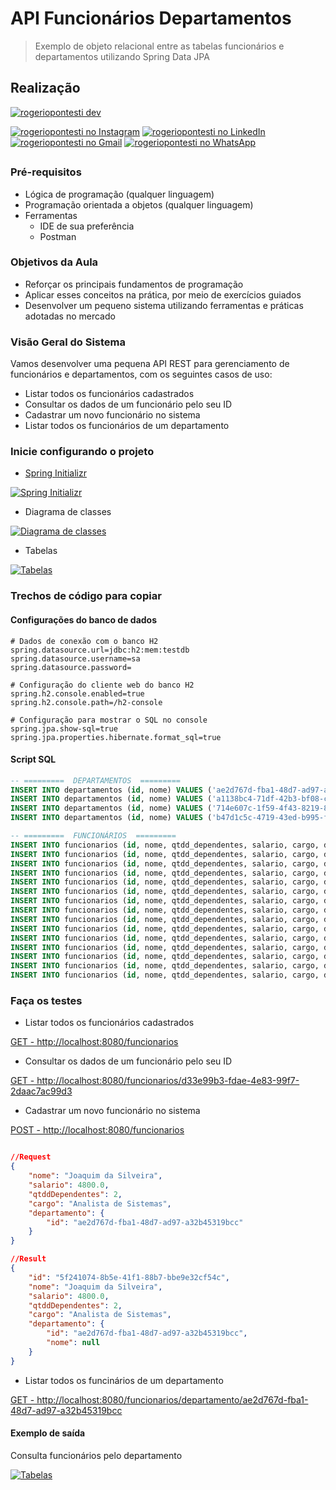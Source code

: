 #   API Funcionários Departamentos

> Exemplo de objeto relacional entre as tabelas funcionários e departamentos utilizando Spring Data JPA

## Realização

[![rogeriopontesti dev](https://i.postimg.cc/9MptbzH0/rogeriopontesti.png)](https://github.com/rogeriopontesti)

[![rogeriopontesti no Instagram](https://i.postimg.cc/J75T2knx/1298747-instagram-brand-logo-social-media-icon.png)](https://www.instagram.com/rogeriopontesti)
[![rogeriopontesti no LinkedIn](https://i.postimg.cc/vH8PFZxs/317725-linkedin-social-icon.png)](https://www.linkedin.com/in/rogeriopontesti)
[![rogeriopontesti no Gmail](https://i.postimg.cc/bN6mzf12/7089163-gmail-google-icon.png)](mailto:rogeriopontesti@gmail.com)
[![rogeriopontesti no WhatsApp](https://i.postimg.cc/SKtXsVDd/1783351-chatting-messages-social-media-whatsapp-internet-icon.png)](https://wa.me/5548991877781)

##
### Pré-requisitos

- Lógica de programação (qualquer linguagem)
- Programação orientada a objetos (qualquer linguagem)
- Ferramentas
    - IDE de sua preferência
    - Postman

### Objetivos da Aula

- Reforçar os principais fundamentos de programação
- Aplicar esses conceitos na prática, por meio de exercícios guiados
- Desenvolver um pequeno sistema utilizando ferramentas e práticas adotadas no mercado

### Visão Geral do Sistema

Vamos desenvolver uma pequena API REST para gerenciamento de funcionários e departamentos, com os seguintes casos de uso:

- Listar todos os funcionários cadastrados
- Consultar os dados de um funcionário pelo seu ID
- Cadastrar um novo funcionário no sistema
- Listar todos os funcionários de um departamento

### Inicie configurando o projeto

- [Spring Initializr](https://start.spring.io/)

[![Spring Initializr](https://i.postimg.cc/wv8SzYDd/start-spring-io-funcionarios-departamentos.png)](https://i.postimg.cc/wv8SzYDd/start-spring-io-funcionarios-departamentos.png)

- Diagrama de classes

[![Diagrama de classes](https://i.postimg.cc/tCDtWstM/1.png)](https://i.postimg.cc/tCDtWstM/1.png)

- Tabelas

[![Tabelas](https://i.postimg.cc/zfX8PP9j/Funcionario.png)](https://i.postimg.cc/zfX8PP9j/Funcionario.png)

### Trechos de código para copiar

#### Configurações do banco de dados

```
# Dados de conexão com o banco H2
spring.datasource.url=jdbc:h2:mem:testdb
spring.datasource.username=sa
spring.datasource.password=

# Configuração do cliente web do banco H2
spring.h2.console.enabled=true
spring.h2.console.path=/h2-console

# Configuração para mostrar o SQL no console
spring.jpa.show-sql=true
spring.jpa.properties.hibernate.format_sql=true
```

#### Script SQL

```sql
-- =========  DEPARTAMENTOS  =========
INSERT INTO departamentos (id, nome) VALUES ('ae2d767d-fba1-48d7-ad97-a32b45319bcc', 'Superintendência de Transformação Digital');
INSERT INTO departamentos (id, nome) VALUES ('a1138bc4-71df-42b3-bf08-c244670a45e0', 'Superintendência de Tecnologia da Informação');
INSERT INTO departamentos (id, nome) VALUES ('714e607c-1f59-4f43-8219-84ea98022e34', 'Superintendência de Modernização e Gestão');
INSERT INTO departamentos (id, nome) VALUES ('b47d1c5c-4719-43ed-b995-fa84676576b1', 'Superintendência de Planejamento e Parcerias');

-- =========  FUNCIONÁRIOS  =========
INSERT INTO funcionarios (id, nome, qtdd_dependentes, salario, cargo, departamento_id) VALUES ('d33e99b3-fdae-4e83-99f7-2daac7ac99d3', 'Ana Paula Silva', 2, 4500.00, 'Analista de Sistemas', 'ae2d767d-fba1-48d7-ad97-a32b45319bcc');
INSERT INTO funcionarios (id, nome, qtdd_dependentes, salario, cargo, departamento_id) VALUES ('8fa0cba8-38ec-4f73-9e04-5f51255688d7', 'Carlos Alberto Souza', 1, 5200.00, 'Desenvolvedor Backend', 'ae2d767d-fba1-48d7-ad97-a32b45319bcc');
INSERT INTO funcionarios (id, nome, qtdd_dependentes, salario, cargo, departamento_id) VALUES ('2f6acc89-1226-4839-9538-0c70242dae4f', 'Fernanda Lima', 0, 4800.00, 'Analista de Transformação Digital', 'a1138bc4-71df-42b3-bf08-c244670a45e0');
INSERT INTO funcionarios (id, nome, qtdd_dependentes, salario, cargo, departamento_id) VALUES ('da0c2fc7-3bae-4ed1-9fcb-e7c21a43e7ad', 'Marcos Vinícius Oliveira', 3, 6000.00, 'Coordenador de Projetos', 'a1138bc4-71df-42b3-bf08-c244670a45e0');
INSERT INTO funcionarios (id, nome, qtdd_dependentes, salario, cargo, departamento_id) VALUES ('f935ba5c-d33f-4b51-ba68-2945af74e3c2', 'Juliana Andrade', 0, 5500.00, 'Especialista em Redes', 'a1138bc4-71df-42b3-bf08-c244670a45e0');
INSERT INTO funcionarios (id, nome, qtdd_dependentes, salario, cargo, departamento_id) VALUES ('a66ae08e-210e-404f-aca8-12a3898d300a', 'Roberto Santos', 2, 4800.00, 'Administrador de Banco de Dados', 'a1138bc4-71df-42b3-bf08-c244670a45e0');
INSERT INTO funcionarios (id, nome, qtdd_dependentes, salario, cargo, departamento_id) VALUES ('ac9fd7bb-4102-4aff-9dc5-136e03b354b9', 'Larissa Costa', 1, 6200.00, 'Arquiteta de Soluções', 'a1138bc4-71df-42b3-bf08-c244670a45e0');
INSERT INTO funcionarios (id, nome, qtdd_dependentes, salario, cargo, departamento_id) VALUES ('74cff892-f5cb-438f-acaf-82ebcd566fd1', 'Diego Fernandes', 0, 7000.00, 'Gerente de Infraestrutura', 'a1138bc4-71df-42b3-bf08-c244670a45e0');
INSERT INTO funcionarios (id, nome, qtdd_dependentes, salario, cargo, departamento_id) VALUES ('3ce99085-bade-4b13-8b31-70c3319c99ca', 'Lucas Pereira', 2, 4600.00, 'Analista de Processos', 'a1138bc4-71df-42b3-bf08-c244670a45e0');
INSERT INTO funcionarios (id, nome, qtdd_dependentes, salario, cargo, departamento_id) VALUES ('06d36320-70b0-4fd7-a469-7de47ab4111d', 'Mariana Rocha', 1, 5000.00, 'Consultora de Gestão', '714e607c-1f59-4f43-8219-84ea98022e34');
INSERT INTO funcionarios (id, nome, qtdd_dependentes, salario, cargo, departamento_id) VALUES ('311e8efd-50d9-4506-ad7d-1f8bc1f87930', 'Eduardo Gonçalves', 0, 5300.00, 'Coordenador Administrativo', '714e607c-1f59-4f43-8219-84ea98022e34');
INSERT INTO funcionarios (id, nome, qtdd_dependentes, salario, cargo, departamento_id) VALUES ('bdc4f01f-ea07-45e5-b3c2-ea6810e0fcb5', 'Isabela Martins', 4, 5800.00, 'Especialista em Indicadores', '714e607c-1f59-4f43-8219-84ea98022e34');
INSERT INTO funcionarios (id, nome, qtdd_dependentes, salario, cargo, departamento_id) VALUES ('44e121a8-52ad-4502-9e55-a7690fd79a65', 'Patrícia Almeida', 0, 5400.00, 'Analista de Planejamento', 'a1138bc4-71df-42b3-bf08-c244670a45e0');
INSERT INTO funcionarios (id, nome, qtdd_dependentes, salario, cargo, departamento_id) VALUES ('d84f09a3-6b81-45be-888f-42030409d73f', 'Renato Vieira', 2, 6000.00, 'Consultor de Parcerias', 'a1138bc4-71df-42b3-bf08-c244670a45e0');
INSERT INTO funcionarios (id, nome, qtdd_dependentes, salario, cargo, departamento_id) VALUES ('00329b62-c4d1-4c9f-bb4d-39a4ed7eddf5', 'Amanda Nogueira', 1, 6500.00, 'Gerente de Planejamento Estratégico', 'b47d1c5c-4719-43ed-b995-fa84676576b1');
```

### Faça os testes

- Listar todos os funcionários cadastrados

[GET - http://localhost:8080/funcionarios](http://localhost:8080/funcionarios)

- Consultar os dados de um funcionário pelo seu ID

[GET - http://localhost:8080/funcionarios/d33e99b3-fdae-4e83-99f7-2daac7ac99d3](http://localhost:8080/funcionarios/d33e99b3-fdae-4e83-99f7-2daac7ac99d3)

- Cadastrar um novo funcionário no sistema

[POST - http://localhost:8080/funcionarios](http://localhost:8080/funcionarios)

```json

//Request
{
    "nome": "Joaquim da Silveira",
    "salario": 4800.0,
    "qtddDependentes": 2,
    "cargo": "Analista de Sistemas",
    "departamento": {
        "id": "ae2d767d-fba1-48d7-ad97-a32b45319bcc"
    }
}

//Result
{
    "id": "5f241074-8b5e-41f1-88b7-bbe9e32cf54c",
    "nome": "Joaquim da Silveira",
    "salario": 4800.0,
    "qtddDependentes": 2,
    "cargo": "Analista de Sistemas",
    "departamento": {
        "id": "ae2d767d-fba1-48d7-ad97-a32b45319bcc",
        "nome": null
    }
}

```

- Listar todos os funcinários de um departamento

[GET - http://localhost:8080/funcionarios/departamento/ae2d767d-fba1-48d7-ad97-a32b45319bcc](http://localhost:8080/funcionarios/departamento/ae2d767d-fba1-48d7-ad97-a32b45319bcc)


#### Exemplo de saída

Consulta funcionários pelo departamento

[![Tabelas](https://i.postimg.cc/dtCHZbqx/resultado-final.png)](https://i.postimg.cc/dtCHZbqx/resultado-final.png)
